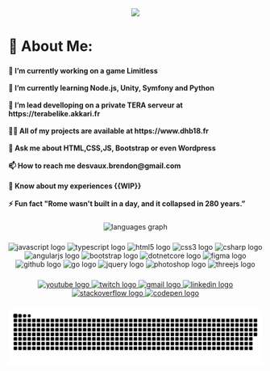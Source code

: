 <div align="center">
  <img height="200" src="https://media.tenor.com/mGgWY8RkgYMAAAAC/hello-world.gif"  />
</div>

###

<h1 align="left">💫 About Me:</h1>

###

<h4 align="left">🔭 I’m currently working on a game Limitless<br><br>🌱 I’m currently learning Node.js, Unity, Symfony and Python<br><br>👯 I’m lead develloping on a private TERA serveur at https://terabelike.akkari.fr<br><br>👨‍💻 All of my projects are available at https://www.dhb18.fr <br><br>💬 Ask me about HTML,CSS,JS, Bootstrap or even Wordpress<br><br>📫 How to reach me desvaux.brendon@gmail.com<br><br>📄 Know about my experiences {{WIP}}<br><br>⚡ Fun fact "Rome wasn't built in a day, and it collapsed in 280 years.”</h4>

###

<div align="center">
<!--   <img src="https://github-readme-stats.vercel.app/api?hide_title=false&hide_rank=false&show_icons=true&include_all_commits=true&count_private=true&disable_animations=false&theme=nord&locale=fr&hide_border=false&username=BrendonDesvaux" height="150" alt="stats graph"  /> -->
  <img src="https://github-readme-stats.vercel.app/api/top-langs?locale=fr&hide_title=false&layout=compact&card_width=320&langs_count=5&theme=nord&hide_border=false&username=BrendonDesvaux" height="150" alt="languages graph"  />
</div>

###

<div align="center">
  <img src="https://cdn.jsdelivr.net/gh/devicons/devicon/icons/javascript/javascript-original.svg" height="30" width="42" alt="javascript logo"  />
  <img src="https://cdn.jsdelivr.net/gh/devicons/devicon/icons/typescript/typescript-plain.svg" height="30" width="42" alt="typescript logo"  />
  <img src="https://cdn.jsdelivr.net/gh/devicons/devicon/icons/html5/html5-original.svg" height="30" width="42" alt="html5 logo"  />
  <img src="https://cdn.jsdelivr.net/gh/devicons/devicon/icons/css3/css3-original.svg" height="30" width="42" alt="css3 logo"  />
  <img src="https://cdn.jsdelivr.net/gh/devicons/devicon/icons/csharp/csharp-original.svg" height="30" width="42" alt="csharp logo"  />
  <img src="https://cdn.jsdelivr.net/gh/devicons/devicon/icons/angularjs/angularjs-original.svg" height="30" width="42" alt="angularjs logo"  />
  <img src="https://cdn.jsdelivr.net/gh/devicons/devicon/icons/bootstrap/bootstrap-original.svg" height="30" width="42" alt="bootstrap logo"  />
  <img src="https://cdn.jsdelivr.net/gh/devicons/devicon/icons/dotnetcore/dotnetcore-original.svg" height="30" width="42" alt="dotnetcore logo"  />
  <img src="https://cdn.jsdelivr.net/gh/devicons/devicon/icons/figma/figma-original.svg" height="30" width="42" alt="figma logo"  />
  <img src="https://cdn.jsdelivr.net/gh/devicons/devicon/icons/github/github-original.svg" height="30" width="42" alt="github logo"  />
  <img src="https://cdn.jsdelivr.net/gh/devicons/devicon/icons/go/go-original.svg" height="30" width="42" alt="go logo"  />
  <img src="https://cdn.jsdelivr.net/gh/devicons/devicon/icons/jquery/jquery-original.svg" height="30" width="42" alt="jquery logo"  />
  <img src="https://cdn.jsdelivr.net/gh/devicons/devicon/icons/photoshop/photoshop-plain.svg" height="30" width="42" alt="photoshop logo"  />
  <img src="https://cdn.jsdelivr.net/gh/devicons/devicon/icons/threejs/threejs-original.svg" height="30" width="42" alt="threejs logo"  />
</div>

###

<div align="center">
  <a href="https://www.youtube.com/@ilmatoumy" target="_blank">
    <img src="https://img.shields.io/static/v1?message=Youtube&logo=youtube&label=&color=FF0000&logoColor=white&labelColor=&style=for-the-badge" height="35" alt="youtube logo"  />
  </a>
  <a href="https://www.twitch.tv/iltatoumy" target="_blank">
    <img src="https://img.shields.io/static/v1?message=Twitch&logo=twitch&label=&color=9146FF&logoColor=white&labelColor=&style=for-the-badge" height="35" alt="twitch logo"  />
  </a>
  <a href="mailto:desvaux.brendon@gmail.com" target="_blank">
    <img src="https://img.shields.io/static/v1?message=Gmail&logo=gmail&label=&color=D14836&logoColor=white&labelColor=&style=for-the-badge" height="35" alt="gmail logo"  />
  </a>
  <a href="https://www.linkedin.com/in/brendon-desvaux-henault-659041140/" target="_blank">
    <img src="https://img.shields.io/static/v1?message=LinkedIn&logo=linkedin&label=&color=0077B5&logoColor=white&labelColor=&style=for-the-badge" height="35" alt="linkedin logo"  />
  </a>
  <a href="https://stackoverflow.com/users/15511752/rasputin-6" target="_blank">
    <img src="https://img.shields.io/static/v1?message=Stackoverflow&logo=stackoverflow&label=&color=FE7A16&logoColor=white&labelColor=&style=for-the-badge" height="35" alt="stackoverflow logo"  />
  </a>
  <a href="https://codepen.io/brendondesvaux" target="_blank">
    <img src="https://img.shields.io/static/v1?message=Codepen&logo=codepen&label=&color=000000&logoColor=white&labelColor=&style=for-the-badge" height="35" alt="codepen logo"  />
  </a>
</div>

###

<img src="https://github.com/BrendonDesvaux/BrendonDesvaux/blob/output/snake.svg" alt="Snake animation" />

###
